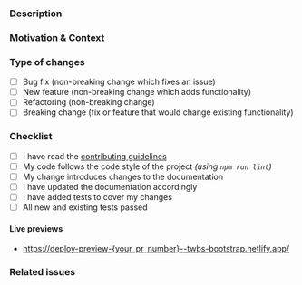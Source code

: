 ### Description

<!-- Describe your changes in detail -->

### Motivation & Context

<!-- Why is this change required? What problem does it solve? -->

### Type of changes

<!-- What types of changes does your code introduce? Put an `x` in all the boxes that apply. -->

- [ ] Bug fix (non-breaking change which fixes an issue)
- [ ] New feature (non-breaking change which adds functionality)
- [ ] Refactoring (non-breaking change)
- [ ] Breaking change (fix or feature that would change existing functionality)

### Checklist

<!-- Go over all the following points, and put an `x` in all the boxes that apply. -->
<!-- If you're unsure about any of these, don't hesitate to ask. We're here to help! -->

- [ ] I have read the [contributing guidelines](https://github.com/twbs/bootstrap/blob/main/.github/CONTRIBUTING.md)
- [ ] My code follows the code style of the project _(using `npm run lint`)_
- [ ] My change introduces changes to the documentation
- [ ] I have updated the documentation accordingly
- [ ] I have added tests to cover my changes
- [ ] All new and existing tests passed

#### Live previews

<!-- Please add direct links where your modifications can be seen in the documentation -->

- <https://deploy-preview-{your_pr_number}--twbs-bootstrap.netlify.app/>

### Related issues

<!-- Please link any related issues here. -->
